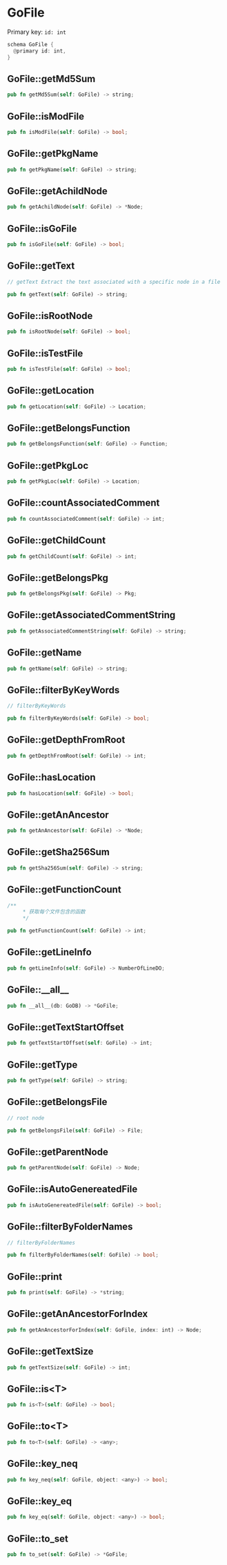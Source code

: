 # GoFile

Primary key: `id: int`

```rust
schema GoFile {
  @primary id: int,
}
```
## GoFile::getMd5Sum

```rust
pub fn getMd5Sum(self: GoFile) -> string;
```
## GoFile::isModFile

```rust
pub fn isModFile(self: GoFile) -> bool;
```
## GoFile::getPkgName

```rust
pub fn getPkgName(self: GoFile) -> string;
```
## GoFile::getAchildNode

```rust
pub fn getAchildNode(self: GoFile) -> *Node;
```
## GoFile::isGoFile

```rust
pub fn isGoFile(self: GoFile) -> bool;
```
## GoFile::getText

```rust
// getText Extract the text associated with a specific node in a file
```
```rust
pub fn getText(self: GoFile) -> string;
```
## GoFile::isRootNode

```rust
pub fn isRootNode(self: GoFile) -> bool;
```
## GoFile::isTestFile

```rust
pub fn isTestFile(self: GoFile) -> bool;
```
## GoFile::getLocation

```rust
pub fn getLocation(self: GoFile) -> Location;
```
## GoFile::getBelongsFunction

```rust
pub fn getBelongsFunction(self: GoFile) -> Function;
```
## GoFile::getPkgLoc

```rust
pub fn getPkgLoc(self: GoFile) -> Location;
```
## GoFile::countAssociatedComment

```rust
pub fn countAssociatedComment(self: GoFile) -> int;
```
## GoFile::getChildCount

```rust
pub fn getChildCount(self: GoFile) -> int;
```
## GoFile::getBelongsPkg

```rust
pub fn getBelongsPkg(self: GoFile) -> Pkg;
```
## GoFile::getAssociatedCommentString

```rust
pub fn getAssociatedCommentString(self: GoFile) -> string;
```
## GoFile::getName

```rust
pub fn getName(self: GoFile) -> string;
```
## GoFile::filterByKeyWords

```rust
// filterByKeyWords
```
```rust
pub fn filterByKeyWords(self: GoFile) -> bool;
```
## GoFile::getDepthFromRoot

```rust
pub fn getDepthFromRoot(self: GoFile) -> int;
```
## GoFile::hasLocation

```rust
pub fn hasLocation(self: GoFile) -> bool;
```
## GoFile::getAnAncestor

```rust
pub fn getAnAncestor(self: GoFile) -> *Node;
```
## GoFile::getSha256Sum

```rust
pub fn getSha256Sum(self: GoFile) -> string;
```
## GoFile::getFunctionCount

```rust
/**
     * 获取每个文件包含的函数
     */
```
```rust
pub fn getFunctionCount(self: GoFile) -> int;
```
## GoFile::getLineInfo

```rust
pub fn getLineInfo(self: GoFile) -> NumberOfLineDO;
```
## GoFile::\_\_all\_\_

```rust
pub fn __all__(db: GoDB) -> *GoFile;
```
## GoFile::getTextStartOffset

```rust
pub fn getTextStartOffset(self: GoFile) -> int;
```
## GoFile::getType

```rust
pub fn getType(self: GoFile) -> string;
```
## GoFile::getBelongsFile

```rust
// root node
```
```rust
pub fn getBelongsFile(self: GoFile) -> File;
```
## GoFile::getParentNode

```rust
pub fn getParentNode(self: GoFile) -> Node;
```
## GoFile::isAutoGenereatedFile

```rust
pub fn isAutoGenereatedFile(self: GoFile) -> bool;
```
## GoFile::filterByFolderNames

```rust
// filterByFolderNames
```
```rust
pub fn filterByFolderNames(self: GoFile) -> bool;
```
## GoFile::print

```rust
pub fn print(self: GoFile) -> *string;
```
## GoFile::getAnAncestorForIndex

```rust
pub fn getAnAncestorForIndex(self: GoFile, index: int) -> Node;
```
## GoFile::getTextSize

```rust
pub fn getTextSize(self: GoFile) -> int;
```
## GoFile::is\<T\>

```rust
pub fn is<T>(self: GoFile) -> bool;
```
## GoFile::to\<T\>

```rust
pub fn to<T>(self: GoFile) -> <any>;
```
## GoFile::key\_neq

```rust
pub fn key_neq(self: GoFile, object: <any>) -> bool;
```
## GoFile::key\_eq

```rust
pub fn key_eq(self: GoFile, object: <any>) -> bool;
```
## GoFile::to\_set

```rust
pub fn to_set(self: GoFile) -> *GoFile;
```
